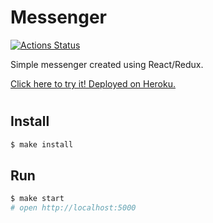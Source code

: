 # **Messenger**

[![Actions Status](https://github.com/kaamosdao/frontend-project-lvl4/workflows/hexlet-check/badge.svg)](https://github.com/kaamosdao/frontend-project-lvl4/actions)


Simple messenger created using React/Redux.

[Click here to try it! Deployed on Heroku.](https://app--messenger.herokuapp.com/)

#
## Install

```sh
$ make install
```

## Run

```sh
$ make start
# open http://localhost:5000
```